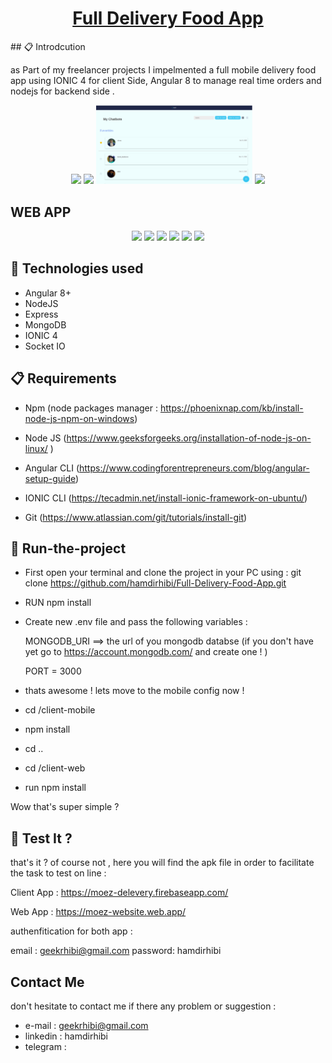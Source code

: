 <h1 align="center">
  <a href="https://www.wish.com/">
     Full Delivery Food App

  </a>
</h1>
## 📋 Introdcution

<p> as Part of my freelancer projects I impelmented a full mobile delivery food app using IONIC 4 for client Side,  Angular 8 to manage real time orders  and nodejs for backend side .</p>
 

<div align="center">
  <img src="./src/assets/images/login.png" width="220" />
  <img src="./src/assets/images/home.png" width="250" />
  <img src="./src/assets/images/home2.png" width="250" />
  <img src="./src/assets/images/signup.png" width="220" />
</div>

## WEB APP

<div style="text-align: center;">
  <img src="./assets/images/home_website.png"/>
  <img src="./assets/images/products.png"/>
  <img src="./assets/images/categories.png"/>
  <img src="./assets/images/historic.png"/>
  <img src="./assets/images/view_order.png"/>
  <img src="./assets/images/login2.png"/>

</div>


## 🎉 Technologies used 

- Angular 8+
- NodeJS
- Express 
- MongoDB
- IONIC 4 
- Socket IO



## 📋 Requirements 

- Npm (node packages manager : https://phoenixnap.com/kb/install-node-js-npm-on-windows) 

- Node JS (https://www.geeksforgeeks.org/installation-of-node-js-on-linux/ ) 

- Angular CLI (https://www.codingforentrepreneurs.com/blog/angular-setup-guide) 

- IONIC CLI (https://tecadmin.net/install-ionic-framework-on-ubuntu/) 

- Git  (https://www.atlassian.com/git/tutorials/install-git) 

## 📖 Run-the-project

- First open your terminal and clone the project in your PC using : git clone https://github.com/hamdirhibi/Full-Delivery-Food-App.git

- RUN npm install 

- Create new .env file and pass the following variables : 
  
  MONGODB_URI ==> the url of you mongodb databse (if you don't have yet go to https://account.mongodb.com/ and create one ! ) 
  
  PORT = 3000
  
- thats awesome ! lets move to the mobile config now ! 

- cd /client-mobile

- npm install 

- cd .. 

- cd /client-web

- run npm install 

Wow that's  super simple ? 


## 🚀 Test It ? 

that's it ? of course not , here you will find the apk file in order to facilitate the task to test on line   : 


Client App : https://moez-delevery.firebaseapp.com/


Web App : https://moez-website.web.app/


authenfitication for both app : 

email : geekrhibi@gmail.com
password: hamdirhibi


##  Contact Me

don't hesitate to contact me if there any problem or suggestion :
- e-mail : geekrhibi@gmail.com
- linkedin : hamdirhibi
- telegram : 

